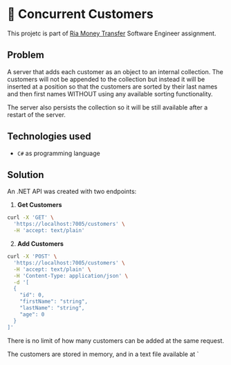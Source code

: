 # 🔢 Concurrent Customers

This projetc is part of [Ria Money Transfer](https://www.riamoneytransfer.com/en-us/) Software Engineer assignment.

## Problem

A server that adds each customer as an object to an internal collection. The customers will not be appended to the collection but instead it will be inserted at a position so that the customers are sorted by their last names and then first names WITHOUT using any available sorting functionality.

The server also persists the collection so it will be still available after a restart of the server.

## Technologies used

- `C#` as programming language

## Solution

An .NET API was created with two endpoints:

1. **Get Customers**
```bash
curl -X 'GET' \
  'https://localhost:7005/customers' \
  -H 'accept: text/plain'
```

2. **Add Customers**
```bash
curl -X 'POST' \
  'https://localhost:7005/customers' \
  -H 'accept: text/plain' \
  -H 'Content-Type: application/json' \
  -d '[
  {
    "id": 0,
    "firstName": "string",
    "lastName": "string",
    "age": 0
  }
]'
```

There is no limit of how many customers can be added at the same request.

The customers are stored in memory, and in a text file available at `
